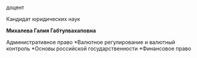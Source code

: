 доцент

Кандидат юридических наук

**Михалева Галия Габтулвахаповна**

Административное право
	*Валютное регулирование и валютный контроль
	*Основы российской государственности
	*Финансовое право